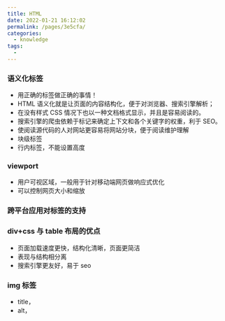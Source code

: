 ```yaml
---
title: HTML
date: 2022-01-21 16:12:02
permalink: /pages/3e5cfa/
categories:
  - knowledge
tags:
  -
---
```


### 语义化标签

- 用正确的标签做正确的事情！
- HTML 语义化就是让页面的内容结构化，便于对浏览器、搜索引擎解析；
- 在没有样式 CSS 情况下也以一种文档格式显示，并且是容易阅读的。
- 搜索引擎的爬虫依赖于标记来确定上下文和各个关键字的权重，利于 SEO。
- 使阅读源代码的人对网站更容易将网站分块，便于阅读维护理解
- 块级标签
- 行内标签，不能设置高度

### viewport

- 用户可视区域，一般用于针对移动端网页做响应式优化
- 可以控制网页大小和缩放

### 跨平台应用对标签的支持

### div+css 与 table 布局的优点

- 页面加载速度更快，结构化清晰，页面更简洁
- 表现与结构相分离
- 搜索引擎更友好，易于 seo

### img 标签

- title，
- alt，

